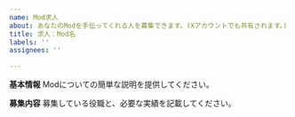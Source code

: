 ```yaml
---
name: Mod求人
about: あなたのModを手伝ってくれる人を募集できます。(Xアカウントでも共有されます。)
title: 求人：Mod名
labels: ''
assignees: ''

---
```


**基本情報**
Modについての簡単な説明を提供してください。

**募集内容**
募集している役職と、必要な実績を記載してください。
